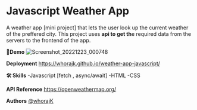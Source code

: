 # Javascript Weather App

A weather app [mini project] that lets the user look up the current weather of the preffered city. This project uses **api to get th**e required data from the servers to the frontend of the app.

**🚀Demo**
![Screenshot_20221223_000748](https://user-images.githubusercontent.com/102789104/209206042-bf8b59c1-0785-489b-a5d0-e68aacc756f2.png)

**Deployment** https://whorajk.github.io/weather-app-javascript/

**🛠 Skills**
-Javascript [fetch , async/await] -HTML -CSS

**API Reference**
https://openweathermap.org/

**Authors**
[@whorajK](https://www.github.com/whorajK)
